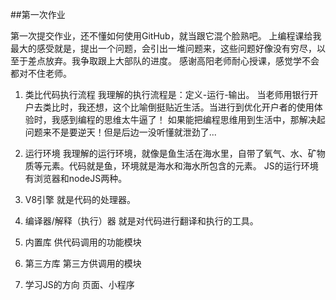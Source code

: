 ##第一次作业

第一次提交作业，还不懂如何使用GitHub，就当跟它混个脸熟吧。
上编程课给我最大的感受就是，提出一个问题，会引出一堆问题来，这些问题好像没有穷尽，以至于差点放弃。我争取跟上大部队的进度。
感谢高阳老师耐心授课，感觉学不会都对不住老师。

1. 类比代码执行流程
  我理解的执行流程是：定义-运行-输出。
  当老师用银行开户去类比时，我还想，这个比喻倒挺贴近生活。当进行到优化开户者的使用体验时，我感到编程的思维太牛逼了！
  如果能把编程思维用到生活中，那解决起问题来不是要逆天！但是后边一没听懂就泄劲了...

2. 运行环境
  我理解的运行环境，就像是鱼生活在海水里，自带了氧气、水、矿物质等元素。代码就是鱼，环境就是海水和海水所包含的元素。
  JS的运行环境有浏览器和nodeJS两种。

3. V8引擎
  就是代码的处理器。

4. 编译器/解释（执行）器 
  就是对代码进行翻译和执行的工具。

5. 内置库
  供代码调用的功能模块

6. 第三方库
  第三方供调用的模块

7. 学习JS的方向
  页面、小程序
